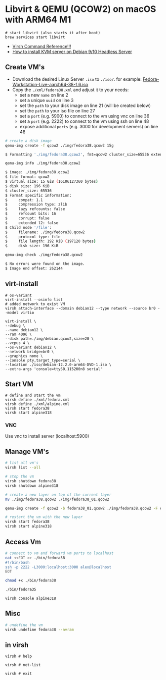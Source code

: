 # Libvirt & QEMU (QCOW2) on macOS with ARM64 M1

```shell
# start libvirt (also starts it after boot)
brew services start libvirt
```

* [Virsh Command Reference!!!][libvirt_doc]
* [How to install KVM server on Debian 9/10 Headless Server][debian_linux_install]

## Create VM's

- Download the desired Linux Server `.iso` to `./iso/`. for example: [Fedora-Workstation-Live-aarch64-38-1.6.iso][fedora38_aarch64]
- Copy the `./xml/fedora38.xml` and adjust it to your needs:
    - set a new `name` on line 2
    - set a unique `uuid` on line 3
    - set the `path` to your disk image on line 21 (will be created below)
    - set the `path` to your iso file on line 27
    - set a `port` (e.g. 5900) to connect to the vm using vnc on line 36
    - set a `port` (e.g. 2222) to connect to the vm using ssh on line 48
    - expose additional `ports` (e.g. 3000 for development servers) on line 48

```bash
# create a disk image
qemu-img create -f qcow2 ./img/fedora38.qcow2 15g

$ Formatting './img/fedora38.qcow2', fmt=qcow2 cluster_size=65536 extended_l2=off compression_type=zlib size=16106127360 lazy_refcounts=off refcount_bits=16

qemu-img info ./img/fedora38.qcow2

$ image: ./img/fedora38.qcow2
$ file format: qcow2
$ virtual size: 15 GiB (16106127360 bytes)
$ disk size: 196 KiB
$ cluster_size: 65536
$ Format specific information:
$     compat: 1.1
$     compression type: zlib
$     lazy refcounts: false
$     refcount bits: 16
$     corrupt: false
$     extended l2: false
$ Child node '/file':
$     filename: ./img/fedora38.qcow2
$     protocol type: file
$     file length: 192 KiB (197120 bytes)
$     disk size: 196 KiB

qemu-img check ./img/fedora38.qcow2

$ No errors were found on the image.
$ Image end offset: 262144
```

## virt-install

```shell
# os-variant
virt-install --osinfo list
# added network to exist VM
virsh attach-interface --domain debian12 --type network --source br0 --model virtio

```

```shell
virt-install \
--debug \
--name debian12 \
--ram 4096 \
--disk path=./img/debian.qcow2,size=20 \
--vcpus 4 \
--os-variant debian12 \
--network bridge=br0 \
--graphics none \
--console pty,target_type=serial \
--location ./iso/debian-12.2.0-arm64-DVD-1.iso \
--extra-args 'console=ttyS0,115200n8 serial'
```

## Start VM

```shell
# define and start the vm
virsh define ./xml/fedora.xml
virsh define ./xml/alpine.xml
virsh start fedora38
virsh start alpine318
```

### VNC

Use vnc to install server (localhost:5900)

## Manage VM's

```bash
# list all vm's
virsh list --all

# stop the vm
virsh shutdown fedora38
virsh shutdown alpine318

# create a new layer on top of the current layer
mv ./img/fedora38.qcow2 ./img/fedora38_01.qcow2

qemu-img create -f qcow2 -b fedora38_01.qcow2 ./img/fedora38.qcow2 -F qcow2

# restart the vm with the new layer
virsh start fedora38
virsh start alpine318
```

## Access Vm

```bash
# connect to vm and forward vm ports to localhost
cat <<EOT >> ./bin/fedora38
#!/bin/bash
ssh -p 2222 -L3000:localhost:3000 alex@localhost
EOT

chmod +x ./bin/fedora38

./bin/fedora35
```

```shell
virsh console alpine318
```

## Misc

```bash
# undefine the vm
virsh undefine fedora38 --nvram
```

## in virsh

```shell
virsh # help

virsh # net-list

virsh # exit 
```

[fedora38_aarch64]:<https://ftp.plusline.net/fedora/linux/releases/38/Workstation/aarch64/iso/Fedora-Workstation-Live-aarch64-38-1.6.iso>

[libvirt_doc]:<https://download.libvirt.org/virshcmdref/html/index.html>

[debian_linux_install]:<https://www.cyberciti.biz/faq/install-kvm-server-debian-linux-9-headless-server/>
